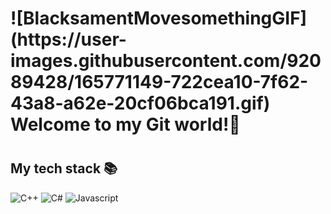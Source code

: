 <h1> ![BlacksamentMovesomethingGIF](https://user-images.githubusercontent.com/92089428/165771149-722cea10-7f62-43a8-a62e-20cf06bca191.gif)
Welcome to my Git world!👋<h1>

<h2> My tech stack 📚</h2>
  
  
![C++](https://img.shields.io/badge/-C++-00599C)
![C#](https://img.shields.io/badge/-C%23-brightgreen?logo=appveyor)
![Javascript](https://img.shields.io/badge/-%20Javascript-yellow?logo=appveyor)



<!--
**Kmhyn2017/Kmhyn2017** is a ✨ _special_ ✨ repository because its `README.md` (this file) appears on your GitHub profile.

Here are some ideas to get you started:

- 🔭 I’m currently working on ...
- 🌱 I’m currently learning ...
- 👯 I’m looking to collaborate on ...
- 🤔 I’m looking for help with ...
- 💬 Ask me about ...
- 📫 How to reach me: ...
- 😄 Pronouns: ...
- ⚡ Fun fact: ...
-->
